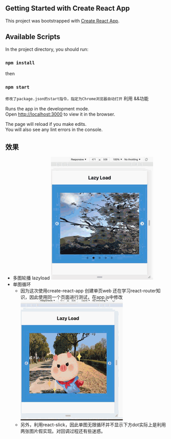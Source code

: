 ## Getting Started with Create React App

This project was bootstrapped with [Create React App](https://github.com/facebook/create-react-app).

## Available Scripts

In the project directory, you should run:
### `npm install`
then
### `npm start`

`修改了package.json的start指令，指定为Chrome浏览器自动打开` 
利用 &&功能

Runs the app in the development mode.\
Open [http://localhost:3000](http://localhost:3000) to view it in the browser.

The page will reload if you make edits.\
You will also see any lint errors in the console.

## 效果
- 多图轮播 lazyload
  <img src="1.gif"></img>
- 单图循环
  - 因为这次使用create-react-app 创建单页web 还在学习react-router知识，因此使用同一个页面进行测试，在app.js中修改
 <img src="2.gif"></img>
  - 另外，利用react-slick，因此单图无限循环并不显示下方dot实际上是利用两张图片假实现。对回调过程还有些迷惑。